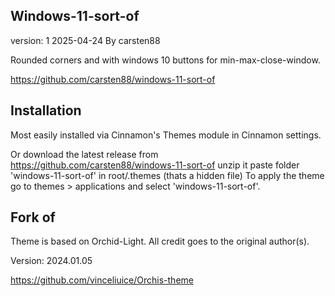 ## Windows-11-sort-of

version: 1
2025-04-24
By carsten88

Rounded corners and with windows 10 buttons for min-max-close-window.

https://github.com/carsten88/windows-11-sort-of

## Installation

Most easily installed via Cinnamon's Themes module in Cinnamon settings.

Or download the latest release from https://github.com/carsten88/windows-11-sort-of
unzip it
paste folder 'windows-11-sort-of' in root/.themes (thats a hidden file)
To apply the theme go to themes > applications and select 'windows-11-sort-of'.

## Fork of

Theme is based on Orchid-Light. All credit goes to the original author(s).

Version: 2024.01.05

https://github.com/vinceliuice/Orchis-theme







